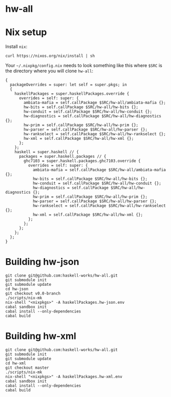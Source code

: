 # hw-all

# Nix setup

Install `nix`:

    curl https://nixos.org/nix/install | sh

Your `~/.nixpkg/config.nix` needs to look something like this where `$SRC` is the directory where you will clone `hw-all`:

    {
      packageOverrides = super: let self = super.pkgs; in
      {
        haskellPackages = super.haskellPackages.override {
          overrides = self: super: {
            ambiata-mafia = self.callPackage $SRC/hw-all/ambiata-mafia {};
            hw-bits = self.callPackage $SRC/hw-all/hw-bits {};
            hw-conduit = self.callPackage $SRC/hw-all/hw-conduit {};
            hw-diagnostics = self.callPackage $SRC/hw-all/hw-diagnostics {};
            hw-prim = self.callPackage $SRC/hw-all/hw-prim {};
            hw-parser = self.callPackage $SRC/hw-all/hw-parser {};
            hw-rankselect = self.callPackage $SRC/hw-all/hw-rankselect {};
            hw-xml = self.callPackage $SRC/hw-all/hw-xml {};
          };
        };
        haskell = super.haskell // {
          packages = super.haskell.packages // {
            ghc7103 = super.haskell.packages.ghc7103.override {
              overrides = self: super: {
                ambiata-mafia = self.callPackage $SRC/hw-all/ambiata-mafia {};
                hw-bits = self.callPackage $SRC/hw-all/hw-bits {};
                hw-conduit = self.callPackage $SRC/hw-all/hw-conduit {};
                hw-diagnostics = self.callPackage $SRC/hw-all/hw-diagnostics {};
                hw-prim = self.callPackage $SRC/hw-all/hw-prim {};
                hw-parser = self.callPackage $SRC/hw-all/hw-parser {};
                hw-rankselect = self.callPackage $SRC/hw-all/hw-rankselect {};
                hw-xml = self.callPackage $SRC/hw-all/hw-xml {};
              };
            };
          };
        };
      };
    }


# Building hw-json
    git clone git@github.com:haskell-works/hw-all.git
    git submodule init
    git submodule update
    cd hw-json
    git checkout v0.0-branch
    ./scripts/nix-mk
    nix-shell "<nixpkgs>" -A haskellPackages.hw-json.env
    cabal sandbox init
    cabal install --only-dependencies
    cabal build

# Building hw-xml
    git clone git@github.com:haskell-works/hw-all.git
    git submodule init
    git submodule update
    cd hw-xml
    git checkout master
    ./scripts/nix-mk
    nix-shell "<nixpkgs>" -A haskellPackages.hw-xml.env
    cabal sandbox init
    cabal install --only-dependencies
    cabal build
